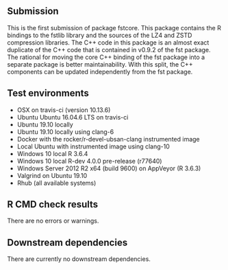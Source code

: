 
## Submission

This is the first submission of package fstcore. This package contains the R bindings to the fstlib library and the
sources of the LZ4 and ZSTD compression libraries. The C++ code in this package is an almost exact duplicate of the
C++ code that is contained in v0.9.2 of the fst package. The rational for moving the core C++ binding of the fst
package into a separate package is better maintainability.  With this split, the C++ components can be updated
independently from the fst package.


## Test environments 

* OSX on travis-ci (version 10.13.6)
* Ubuntu Ubuntu 16.04.6 LTS on travis-ci
* Ubuntu 19.10 locally
* Ubuntu 19.10 locally using clang-6
* Docker with the rocker/r-devel-ubsan-clang instrumented image
* Local Ubuntu with instrumented image using clang-10
* Windows 10 local R 3.6.4
* Windows 10 local R-dev 4.0.0 pre-release (r77640)
* Windows Server 2012 R2 x64 (build 9600) on AppVeyor (R 3.6.3)
* Valgrind on Ubuntu 19.10
* Rhub (all available systems)

## R CMD check results

There are no errors or warnings.

## Downstream dependencies

There are currently no downstream dependencies.
